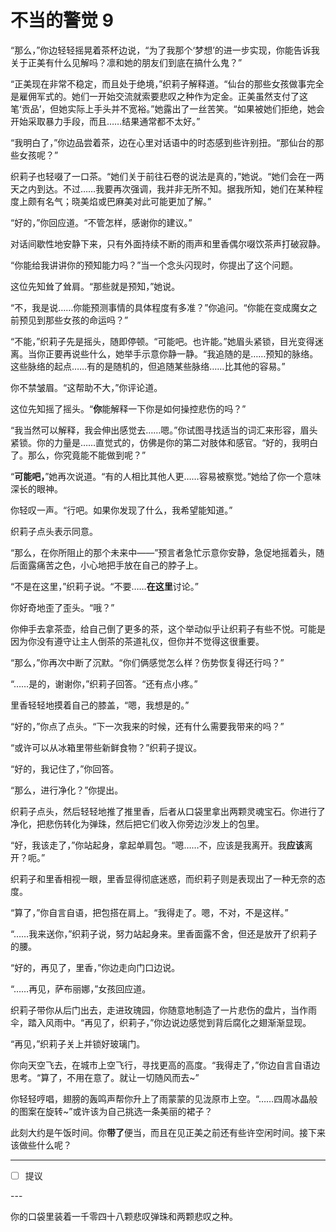 # 不当的警觉 9

“那么，”你边轻轻摇晃着茶杯边说，“为了我那个‘梦想’的进一步实现，你能告诉我关于正美有什么见解吗？凛和她的朋友们到底在搞什么鬼？”

“正美现在非常不稳定，而且处于绝境，”织莉子解释道。“仙台的那些女孩做事完全是雇佣军式的。她们一开始交流就索要悲叹之种作为定金。正美虽然支付了这笔‘贡品’，但她实际上手头并不宽裕。”她露出了一丝苦笑。“如果被她们拒绝，她会开始采取暴力手段，而且……结果通常都不太好。”

“我明白了，”你边品尝着茶，边在心里对话语中的时态感到些许别扭。“那仙台的那些女孩呢？”

织莉子也轻啜了一口茶。“她们关于前往石卷的说法是真的，”她说。“她们会在一两天之内到达。不过……我要再次强调，我并非无所不知。据我所知，她们在某种程度上颇有名气；晓美焰或巴麻美对此可能更加了解。”

“好的，”你回应道。“不管怎样，感谢你的建议。”

对话间歇性地安静下来，只有外面持续不断的雨声和里香偶尔啜饮茶声打破寂静。

“你能给我讲讲你的预知能力吗？”当一个念头闪现时，你提出了这个问题。

这位先知耸了耸肩。“那些就是预知，”她说。

“不，我是说……你能预测事情的具体程度有多准？”你追问。“你能在变成魔女之前预见到那些女孩的命运吗？”

“不能，”织莉子先是摇头，随即停顿。“可能吧。也许能。”她眉头紧锁，目光变得迷离。当你正要再说些什么，她举手示意你静一静。“我追随的是……预知的脉络。这些脉络的起点……有的是随机的，但追随某些脉络……比其他的容易。”

你不禁皱眉。“这帮助不大，”你评论道。

这位先知摇了摇头。“**你**能解释一下你是如何操控悲伤的吗？”

“我当然可以解释，我会伸出感觉去……嗯。”你试图寻找适当的词汇来形容，眉头紧锁。你的力量是……直觉式的，仿佛是你的第二对肢体和感官。“好的，我明白了。那么，你究竟能不能做到呢？”

“**可能吧，**”她再次说道。“有的人相比其他人更……容易被察觉。”她给了你一个意味深长的眼神。

你轻叹一声。“行吧。如果你发现了什么，我希望能知道。”

织莉子点头表示同意。

“那么，在你所阻止的那个未来中——”预言者急忙示意你安静，急促地摇着头，随后面露痛苦之色，小心地把手放在自己的脖子上。

“不是在这里，”织莉子说。“不要……**在这里**讨论。”

你好奇地歪了歪头。“哦？”

你伸手去拿茶壶，给自己倒了更多的茶，这个举动似乎让织莉子有些不悦。可能是因为你没有遵守让主人倒茶的茶道礼仪，但你并不觉得这很重要。

“那么，”你再次中断了沉默。“你们俩感觉怎么样？伤势恢复得还行吗？”

“……是的，谢谢你，”织莉子回答。“还有点小疼。”

里香轻轻地摸着自己的膝盖，“嗯，我想是的。”

“好的，”你点了点头。“下一次我来的时候，还有什么需要我带来的吗？”

“或许可以从冰箱里带些新鲜食物？”织莉子提议。

“好的，我记住了，”你回答。

“那么，进行净化？”你提出。

织莉子点头，然后轻轻地推了推里香，后者从口袋里拿出两颗灵魂宝石。你进行了净化，把悲伤转化为弹珠，然后把它们收入你旁边沙发上的包里。

“好，我该走了，”你站起身，拿起单肩包。“嗯……不，应该是我离开。我**应该**离开？呃。”

织莉子和里香相视一眼，里香显得彻底迷惑，而织莉子则是表现出了一种无奈的态度。

“算了，”你自言自语，把包搭在肩上。“我得走了。嗯，不对，不是这样。”

“……我来送你，”织莉子说，努力站起身来。里香面露不舍，但还是放开了织莉子的腰。

“好的，再见了，里香，”你边走向门口边说。

“……再见，萨布丽娜，”女孩回应道。

织莉子带你从后门出去，走进玫瑰园，你随意地制造了一片悲伤的盘片，当作雨伞，踏入风雨中。“再见了，织莉子，”你边说边感觉到背后腐化之翅渐渐显现。

“再见，”织莉子关上并锁好玻璃门。

你向天空飞去，在城市上空飞行，寻找更高的高度。“我得走了，”你边自言自语边思考。“算了，不用在意了。就让一切随风而去~”

你轻轻哼唱，翅膀的轰鸣声帮你升上了雨蒙蒙的见泷原市上空。“……四周冰晶般的图案在旋转~”或许该为自己挑选一条美丽的裙子？

此刻大约是午饭时间。你**带了**便当，而且在见正美之前还有些许空闲时间。接下来该做些什么呢？

---

- [ ] 提议

---​

你的口袋里装着一千零四十八颗悲叹弹珠和两颗悲叹之种。
